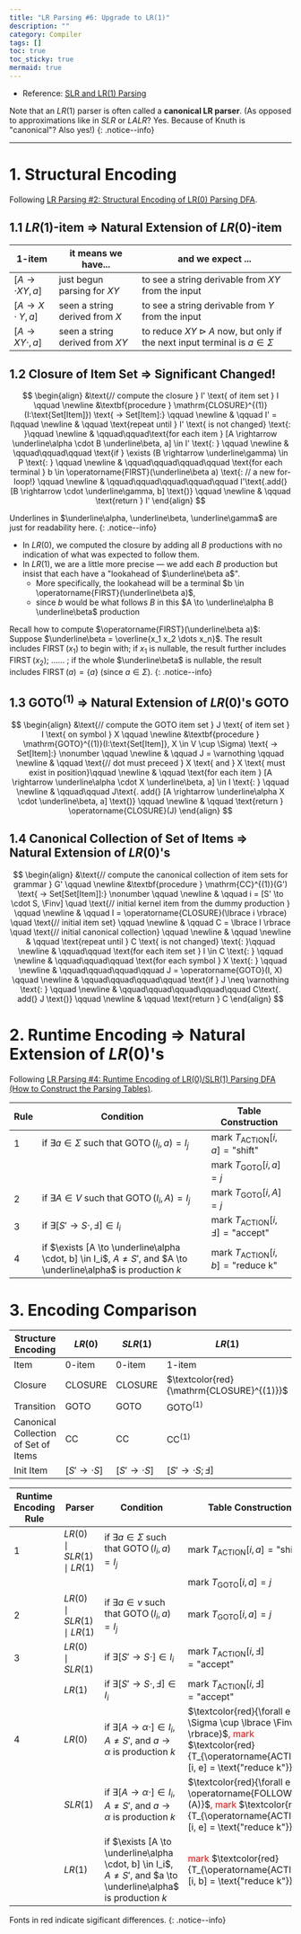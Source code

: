 ```yaml
---
title: "LR Parsing #6: Upgrade to LR(1)"
description: ""
category: Compiler
tags: []
toc: true
toc_sticky: true
mermaid: true
---
```


- Reference: [SLR and LR(1) Parsing](https://web.stanford.edu/class/archive/cs/cs143/cs143.1128/handouts/110%20LR%20and%20SLR%20Parsing.pdf)

Note that an $LR(1)$ parser is often called a **canonical LR parser**. (As opposed to approximations like in $SLR$ or $LALR$? Yes. Because of Knuth is "canonical"? Also yes!)
{: .notice--info}

-----

# 1. Structural Encoding

Following [LR Parsing #2: Structural Encoding of LR(0) Parsing DFA](/compiler/2025/07/18/lr-parsing-2-structural-encoding-of-lr0-parsing-dfa).

## 1.1 $LR(1)$-item $\Rightarrow$ Natural Extension of $LR(0)$-item

|$1$-item|it means we have...|and we expect ...|
|--------|-------------------|-----------------|
|$[A\to \cdot XY, a]$| just begun parsing for $XY$    | to see a string derivable from $XY$ from the input|
|$[A\to X \cdot Y, a]$| seen a string derived from $X$| to see a string derivable from $Y$ from the input|
|$[A\to XY \cdot, a]$| seen a string derived from $XY$| to reduce $XY \rhd A$ now, but only if the next input terminal is $a \in \Sigma$|

## 1.2 Closure of Item Set $\Rightarrow$ Significant Changed!

$$
\begin{align}
&\text{// compute the closure } I' \text{ of item set } I \qquad \newline 
&\textbf{procedure } \mathrm{CLOSURE}^{(1)}(I:\text{Set[Item]}) \text{ -> Set[Item]:} \qquad \newline 
& \qquad I' = I\qquad \newline 
& \qquad \text{repeat until } I' \text{ is not changed} \text{: }\qquad \newline 
& \qquad\qquad\text{for each item } [A \rightarrow \underline\alpha \cdot B \underline\beta, a] \in I' \text{: } \qquad \newline  
& \qquad\qquad\qquad \text{if } \exists (B \rightarrow \underline\gamma) \in P \text{: } \qquad \newline 
& \qquad\qquad\qquad\qquad \text{for each terminal } b \in \operatorname{FIRST}(\underline\beta a) \text{:  // a new for-loop!} \qquad \newline 
& \qquad\qquad\qquad\qquad\qquad I'\text{.add(} [B \rightarrow \cdot \underline\gamma, b] \text{)} \qquad \newline 
& \qquad \text{return } I'
\end{align}
$$

Underlines in $\underline\alpha, \underline\beta, \underline\gamma$ are just for readability here.
{: .notice--info}

- In $LR(0)$, we computed the closure by adding all $B$ productions with no indication of what was expected to follow them.
- In $LR(1)$, we are a little more precise — we add each $B$ production but insist that each have a "lookahead of $\underline\beta a$".
    - More specifically, the lookahead will be a terminal $b \in \operatorname{FIRST}(\underline\beta a)$,
    - since $b$ would be what follows $B$ in this $A \to \underline\alpha B \underline\beta$ production

Recall how to compute $\operatorname{FIRST}(\underline\beta a)$: Suppose $\underline\beta = \overline{x_1 x_2 \dots x_n}$. The result includes $\operatorname{FIRST}(x_1)$ to begin with; if $x_1$ is nullable, the result further includes $\operatorname{FIRST}(x_2)$; ...... ; if the whole $\underline\beta$ is nullable, the result includes $\operatorname{FIRST}(a) = \lbrace a \rbrace$ (since $a \in \Sigma$).
{: .notice--info}

## 1.3 $\operatorname{GOTO}^{(1)}$ $\Rightarrow$ Natural Extension of $LR(0)$'s $\operatorname{GOTO}$

$$
\begin{align}
&\text{// compute the GOTO item set } J \text{ of item set } I \text{ on symbol } X \qquad \newline 
&\textbf{procedure } \mathrm{GOTO}^{(1)}(I:\text{Set[Item]}, X \in V \cup \Sigma) \text{ -> Set[Item]:} \nonumber \qquad \newline 
& \qquad J = \varnothing \qquad \newline
& \qquad \text{// dot must preceed } X \text{ and } X \text{ must exist in position}\qquad \newline 
& \qquad \text{for each item } [A \rightarrow \underline\alpha \cdot X \underline\beta, a] \in I \text{: } \qquad \newline 
& \qquad\qquad J\text{. add(} [A \rightarrow \underline\alpha X \cdot \underline\beta, a] \text{)} \qquad \newline 
& \qquad \text{return } \operatorname{CLOSURE}(J)
\end{align}
$$

## 1.4 Canonical Collection of Set of Items $\Rightarrow$ Natural Extension of $LR(0)$'s

$$
\begin{align}
&\text{// compute the canonical collection of item sets for grammar } G' \qquad \newline 
&\textbf{procedure } \mathrm{CC}^{(1)}(G') \text{ -> Set[Set[Item]]:} \nonumber \qquad \newline
& \qquad i = [S' \to \cdot S, \Finv] \quad \text{// initial kernel item from the dummy production } \qquad \newline
& \qquad I = \operatorname{CLOSURE}(\lbrace i \rbrace) \quad \text{// initial item set} \qquad \newline
& \qquad C = \lbrace I \rbrace \quad \text{// initial canonical collection} \qquad \newline
& \qquad \newline
& \qquad \text{repeat until } C \text{ is not changed} \text{: }\qquad \newline 
& \qquad\qquad \text{for each item set } I \in C \text{: } \qquad \newline  
& \qquad\qquad\qquad \text{for each symbol } X \text{: } \qquad \newline
& \qquad\qquad\qquad\qquad J = \operatorname{GOTO}(I, X) \qquad \newline
& \qquad\qquad\qquad\qquad \text{if } J \neq \varnothing \text{: } \qquad \newline 
& \qquad\qquad\qquad\qquad\qquad C\text{. add(} J \text{)} \qquad \newline 
& \qquad \text{return } C
\end{align}
$$

# 2. Runtime Encoding $\Rightarrow$ Natural Extension of $LR(0)$'s

Following [LR Parsing #4: Runtime Encoding of LR(0)/SLR(1) Parsing DFA (How to Construct the Parsing Tables)](/2025/07/22/lr-parsing-4-runtime-encoding-of-lr0slr1-parsing-dfa).

| **Rule** |**Condition**                                               |**Table Construction**                                             |
|---|------------------------------------------------------------|--------------------------------------------------------------------------|
| 1 |if $\exists a \in \Sigma$ such that $\operatorname{GOTO}(I_i, a) = I_j$ | mark $T_{\operatorname{ACTION}}[i, a] = \text{"shift"}$      |
|   |                                                                        | mark $T_{\operatorname{GOTO}}[i, a] = j$                     |
| 2 |if $\exists A \in V$ such that $\operatorname{GOTO}(I_i, A) = I_j$      | mark $T_{\operatorname{GOTO}}[i, A] = j$                     |
| 3 |if $\exists [S' \to S \cdot, \Finv] \in I_i$                            | mark $T_{\operatorname{ACTION}}[i, \Finv] = \text{"accept"}$ |
| 4 |if $\exists [A \to \underline\alpha \cdot, b] \in I_i$, $A \neq S'$, and $A \to \underline\alpha$ is production $k$ | mark $T_{\operatorname{ACTION}}[i, b] = \text{"reduce k"}$|

# 3. Encoding Comparison

|Structure Encoding                  |$LR(0)$            |$SLR(1)$           |$LR(1)$                                   |
|------------------------------------|-------------------|-------------------|------------------------------------------|
|Item                                | $0$-item          | $0$-item          | $1$-item                                 |
|Closure                             | $\mathrm{CLOSURE}$| $\mathrm{CLOSURE}$| $\textcolor{red}{\mathrm{CLOSURE}^{(1)}}$|
|Transition                          | $\mathrm{GOTO}$   | $\mathrm{GOTO}$   | $\mathrm{GOTO}^{(1)}$                    |
|Canonical Collection of Set of Items| $\mathrm{CC}$     | $\mathrm{CC}$     | $\mathrm{CC}^{(1)}$                      |
|Init Item                           | $[S' \to \cdot S]$| $[S' \to \cdot S]$| $[S' \to \cdot S; \Finv]$                |


| **Runtime Encoding Rule** | **Parser**                     | **Condition**                                                                                | **Table Construction**                                       |
|----------|--------------------------------|----------------------------------------------------------------------------------------------|--------------------------------------------------------------|
| 1        | $LR(0) \mid SLR(1) \mid LR(1)$ | if $\exists a \in \Sigma$ such that $\operatorname{GOTO}(I_i, a) = I_j$                      | mark $T_{\operatorname{ACTION}}[i, a] = \text{"shift"}$      |
|          |                                |                                                                                              | mark $T_{\operatorname{GOTO}}[i, a] = j$                     |
| 2        | $LR(0) \mid SLR(1) \mid LR(1)$ | if $\exists a \in v$ such that $\operatorname{GOTO}(I_i, a) = I_j$                           | mark $T_{\operatorname{GOTO}}[i, a] = j$                     |
| 3        | $LR(0) \mid SLR(1)$            | if $\exists [S' \to S \cdot] \in I_i$                                                        | mark $T_{\operatorname{ACTION}}[i, \Finv] = \text{"accept"}$ |
|          | $LR(1)$                        | if $\exists [S' \to S \cdot, \Finv] \in I_i$                                                 | mark $T_{\operatorname{ACTION}}[i, \Finv] = \text{"accept"}$ |
| 4        | $LR(0)$                        | if $\exists [A \to \alpha \cdot] \in I_i$, $A \neq S'$, and $a \to \alpha$ is production $k$ | $\textcolor{red}{\forall e \in \Sigma \cup \lbrace \Finv \rbrace}$<span style="color:red">, mark</span> $\textcolor{red}{T_{\operatorname{ACTION}}[i, e] = \text{"reduce k"}}$ |
|          | $SLR(1)$                       | if $\exists [A \to \alpha \cdot] \in I_i$, $A \neq S'$, and $a \to \alpha$ is production $k$ | $\textcolor{red}{\forall e \in \operatorname{FOLLOW}(A)}$<span style="color:red">, mark</span> $\textcolor{red}{T_{\operatorname{ACTION}}[i, e] = \text{"reduce k"}}$ |
|          | $LR(1)$                        | if $\exists [A \to \underline\alpha \cdot, b] \in I_i$, $A \neq S'$, and $a \to \underline\alpha$ is production $k$ | <span style="color:red">mark</span> $\textcolor{red}{T_{\operatorname{ACTION}}[i, b] = \text{"reduce k"}}$ |

Fonts in red indicate sigificant differences.
{: .notice--info}
